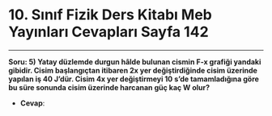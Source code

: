 # 10. Sınıf Fizik Ders Kitabı Meb Yayınları Cevapları Sayfa 142

---

**Soru: 5) Yatay düzlemde durgun hâlde bulunan cismin F-x grafiği yandaki gibidir. Cisim başlangıçtan itibaren 2x yer değiştirdiğinde cisim üzerinde yapılan iş 40 J’dür. Cisim 4x yer değiştirmeyi 10 s’de tamamladığına göre bu süre sonunda cisim üzerinde harcanan güç kaç W olur?**

-   **Cevap**: